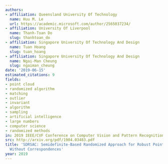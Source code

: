 ```yaml
---
authors:
- affiliation: Queensland University Of Technology
  name: Huu M. Le
  url: https://academic.microsoft.com/author/2565037234/
- affiliation: University Of Liverpool
  name: Thanh-Toan Do
  slug: thanhtoan_do
- affiliation: Singapore University Of Technology And Design
  name: Tuan Hoang
  slug: tuan_hoang
- affiliation: Singapore University Of Technology And Design
  name: Ngai-Man Cheung
  slug: ngaiman_cheung
date: '2019-06-15'
estimated_citations: 9
fields:
- point cloud
- randomized algorithm
- matching
- outlier
- invariant
- algorithm
- sampling
- artificial intelligence
- large numbers
- computer science
- randomized methods
in: 2019 IEEE/CVF Conference on Computer Vision and Pattern Recognition (CVPR)
src: http://arxiv.org/pdf/1904.03483.pdf
title: 'SDRSAC: Semidefinite-Based Randomized Approach for Robust Point Cloud Registration
  Without Correspondences'
year: 2019
---
```


